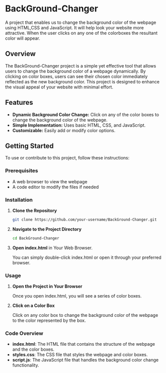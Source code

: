 # BackGround-Changer
A project that enables us to change the background color of the webpage using HTML,CSS and JavaScript. It will help look your website more attractive. When the user clicks on any one of the colorboxes the resultant color will appear.

## Overview

The BackGround-Changer project is a simple yet effective tool that allows users to change the background color of a webpage dynamically. By clicking on color boxes, users can see their chosen color immediately reflected as the new background color. This project is designed to enhance the visual appeal of your website with minimal effort.

## Features

- **Dynamic Background Color Change:** Click on any of the color boxes to change the background color of the webpage.
- **Simple Implementation:** Uses basic HTML, CSS, and JavaScript.
- **Customizable:** Easily add or modify color options.

## Getting Started

To use or contribute to this project, follow these instructions:

### Prerequisites

- A web browser to view the webpage
- A code editor to modify the files if needed

### Installation

1. **Clone the Repository**

   ```bash
   git clone https://github.com/your-username/BackGround-Changer.git
   
2. **Navigate to the Project Directory**

   ```bash
   cd BackGround-Changer
   
4. **Open index.html** in Your Web Browser.

   You can simply double-click index.html or open it through your preferred browser.

### Usage
1. **Open the Project in Your Browser**

    Once you open index.html, you will see a series of color boxes.

2. **Click on a Color Box**

    Click on any color box to change the background color of the webpage to the color represented by the box.

### Code Overview
- **index.html**: The HTML file that contains the structure of the webpage and the color boxes.
- **styles.css**: The CSS file that styles the webpage and color boxes.
- **script.js**: The JavaScript file that handles the background color change functionality.
